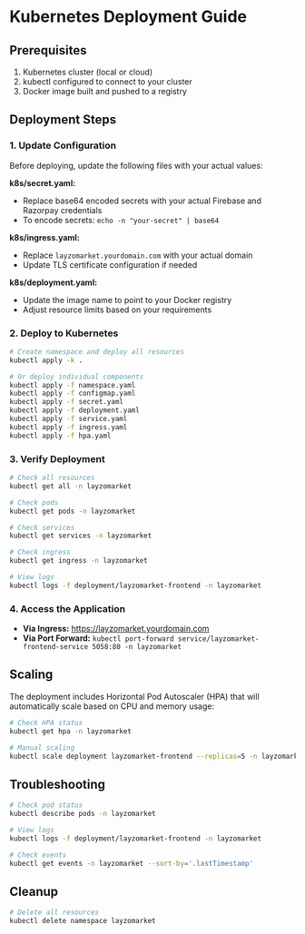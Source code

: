 # Kubernetes Deployment Guide

## Prerequisites

1. Kubernetes cluster (local or cloud)
2. kubectl configured to connect to your cluster
3. Docker image built and pushed to a registry

## Deployment Steps

### 1. Update Configuration

Before deploying, update the following files with your actual values:

**k8s/secret.yaml:**
- Replace base64 encoded secrets with your actual Firebase and Razorpay credentials
- To encode secrets: `echo -n "your-secret" | base64`

**k8s/ingress.yaml:**
- Replace `layzomarket.yourdomain.com` with your actual domain
- Update TLS certificate configuration if needed

**k8s/deployment.yaml:**
- Update the image name to point to your Docker registry
- Adjust resource limits based on your requirements

### 2. Deploy to Kubernetes

```bash
# Create namespace and deploy all resources
kubectl apply -k .

# Or deploy individual components
kubectl apply -f namespace.yaml
kubectl apply -f configmap.yaml
kubectl apply -f secret.yaml
kubectl apply -f deployment.yaml
kubectl apply -f service.yaml
kubectl apply -f ingress.yaml
kubectl apply -f hpa.yaml
```

### 3. Verify Deployment

```bash
# Check all resources
kubectl get all -n layzomarket

# Check pods
kubectl get pods -n layzomarket

# Check services
kubectl get services -n layzomarket

# Check ingress
kubectl get ingress -n layzomarket

# View logs
kubectl logs -f deployment/layzomarket-frontend -n layzomarket
```

### 4. Access the Application

- **Via Ingress:** https://layzomarket.yourdomain.com
- **Via Port Forward:** `kubectl port-forward service/layzomarket-frontend-service 5058:80 -n layzomarket`

## Scaling

The deployment includes Horizontal Pod Autoscaler (HPA) that will automatically scale based on CPU and memory usage:

```bash
# Check HPA status
kubectl get hpa -n layzomarket

# Manual scaling
kubectl scale deployment layzomarket-frontend --replicas=5 -n layzomarket
```

## Troubleshooting

```bash
# Check pod status
kubectl describe pods -n layzomarket

# View logs
kubectl logs -f deployment/layzomarket-frontend -n layzomarket

# Check events
kubectl get events -n layzomarket --sort-by='.lastTimestamp'
```

## Cleanup

```bash
# Delete all resources
kubectl delete namespace layzomarket
```